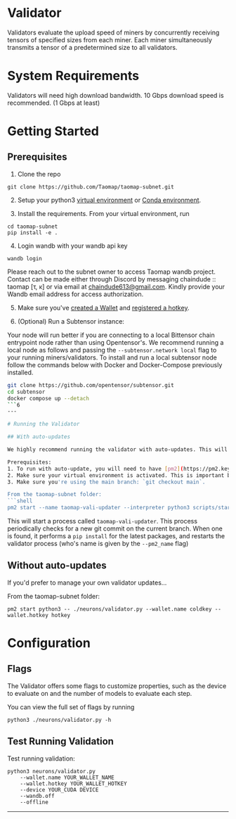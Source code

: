 # Validator 

Validators evaluate the upload speed of miners by concurrently receiving tensors of specified sizes from each miner. Each miner simultaneously transmits a tensor of a predetermined size to all validators.

# System Requirements

Validators will need high download bandwidth. 10 Gbps download speed is recommended. (1 Gbps at least)

# Getting Started

## Prerequisites

1. Clone the repo

```shell
git clone https://github.com/Taomap/taomap-subnet.git
```

2. Setup your python3 [virtual environment](https://docs.python3.org/3/library/venv.html) or [Conda environment](https://conda.io/projects/conda/en/latest/user-guide/tasks/manage-environments.html#creating-an-environment-with-commands).

3. Install the requirements. From your virtual environment, run
```shell
cd taomap-subnet
pip install -e .
```

4. Login wandb with your wandb api key
```shell
wandb login
```
Please reach out to the subnet owner to access Taomap wandb project. Contact can be made either through Discord by messaging chaindude :: taomap [τ, κ] or via email at chaindude613@gmail.com. Kindly provide your Wandb email address for access authorization.

5. Make sure you've [created a Wallet](https://docs.bittensor.com/getting-started/wallets) and [registered a hotkey](https://docs.bittensor.com/subnets/register-and-participate).

6. (Optional) Run a Subtensor instance:

Your node will run better if you are connecting to a local Bittensor chain entrypoint node rather than using Opentensor's. 
We recommend running a local node as follows and passing the ```--subtensor.network local``` flag to your running miners/validators. 
To install and run a local subtensor node follow the commands below with Docker and Docker-Compose previously installed.
```bash
git clone https://github.com/opentensor/subtensor.git
cd subtensor
docker compose up --detach
```6
---

# Running the Validator

## With auto-updates

We highly recommend running the validator with auto-updates. This will help ensure your validator is always running the latest release, helping to maintain a high vtrust.

Prerequisites:
1. To run with auto-update, you will need to have [pm2](https://pm2.keymetrics.io/) installed.
2. Make sure your virtual environment is activated. This is important because the auto-updater will automatically update the package dependencies with pip.
3. Make sure you're using the main branch: `git checkout main`.

From the taomap-subnet folder:
```shell
pm2 start --name taomap-vali-updater --interpreter python3 scripts/start_validator.py -- --pm2_name taomap-vali --wallet.name coldkey --wallet.hotkey hotkey [other vali flags]
```

This will start a process called `taomap-vali-updater`. This process periodically checks for a new git commit on the current branch. When one is found, it performs a `pip install` for the latest packages, and restarts the validator process (who's name is given by the `--pm2_name` flag)

## Without auto-updates

If you'd prefer to manage your own validator updates...

From the taomap-subnet folder:
```shell
pm2 start python3 -- ./neurons/validator.py --wallet.name coldkey --wallet.hotkey hotkey
```

# Configuration

## Flags

The Validator offers some flags to customize properties, such as the device to evaluate on and the number of models to evaluate each step.

You can view the full set of flags by running
```shell
python3 ./neurons/validator.py -h
```

## Test Running Validation

Test running validation:
```shell
python3 neurons/validator.py 
    --wallet.name YOUR_WALLET_NAME
    --wallet.hotkey YOUR_WALLET_HOTKEY 
    --device YOUR_CUDA DEVICE
    --wandb.off
    --offline
```
---